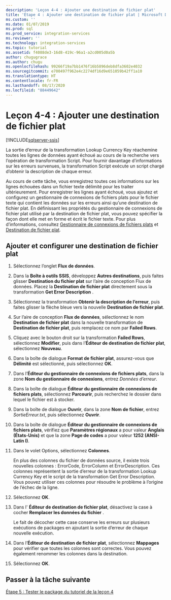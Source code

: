 ```yaml
---
description: 'Leçon 4-4 : Ajouter une destination de fichier plat'
title: 'Étape 4 : Ajouter une destination de fichier plat | Microsoft Docs'
ms.custom: ''
ms.date: 01/07/2019
ms.prod: sql
ms.prod_service: integration-services
ms.reviewer: ''
ms.technology: integration-services
ms.topic: tutorial
ms.assetid: f4088de3-16d8-419c-96a1-a2cd005d0a5b
author: chugugrace
ms.author: chugu
ms.openlocfilehash: 99266f19a7bb1476f16b5896deb8dfa3602e4032
ms.sourcegitcommit: e700497f962e4c2274df16d9e651059b42ff1a10
ms.translationtype: HT
ms.contentlocale: fr-FR
ms.lasthandoff: 08/17/2020
ms.locfileid: "88449642"
---
```

# <a name="lesson-4-4-add-a-flat-file-destination"></a>Leçon 4-4 : Ajouter une destination de fichier plat

[!INCLUDE[sqlserver-ssis](../includes/applies-to-version/sqlserver-ssis.md)]



La sortie d’erreur de la transformation Lookup Currency Key réachemine toutes les lignes de données ayant échoué au cours de la recherche vers l’opération de transformation Script. Pour fournir davantage d’informations sur les erreurs survenues, la transformation Script exécute un script chargé d’obtenir la description de chaque erreur.  
  
Au cours de cette tâche, vous enregistrez toutes ces informations sur les lignes échouées dans un fichier texte délimité pour les traiter ultérieurement. Pour enregistrer les lignes ayant échoué, vous ajoutez et configurez un gestionnaire de connexions de fichiers plats pour le fichier texte qui contient les données sur les erreurs ainsi qu’une destination de fichier plat. En définissant les propriétés du gestionnaire de connexions de fichier plat utilisé par la destination de fichier plat, vous pouvez spécifier la façon dont elle met en forme et écrit le fichier texte. Pour plus d’informations, consultez [Gestionnaire de connexions de fichiers plats](../integration-services/connection-manager/flat-file-connection-manager.md) et [Destination de fichier plat](../integration-services/data-flow/flat-file-destination.md).  
  
## <a name="add-and-configure-a-flat-file-destination"></a>Ajouter et configurer une destination de fichier plat  
  
1.  Sélectionnez l’onglet **Flux de données**.  
  
2.  Dans la **Boîte à outils SSIS**, développez **Autres destinations**, puis faites glisser **Destination du fichier plat** sur l’aire de conception Flux de données. Placez la **Destination de fichier plat** directement sous la transformation **Get Error Description** .  
  
3.  Sélectionnez la transformation **Obtenir la description de l’erreur**, puis faites glisser la flèche bleue vers la nouvelle **Destination de fichier plat**.  
  
4.  Sur l’aire de conception **Flux de données**, sélectionnez le nom **Destination de fichier plat** dans la nouvelle transformation de **Destination de fichier plat**, puis remplacez ce nom par **Failed Rows**.  
  
5.  Cliquez avec le bouton droit sur la transformation **Failed Rows**, sélectionnez **Modifier**, puis dans l’**Éditeur de destination de fichier plat**, sélectionnez **Nouveau**.  
  
6.  Dans la boîte de dialogue **Format de fichier plat**, assurez-vous que **Délimité** est sélectionné, puis sélectionnez **OK**.  
  
7.  Dans l’**Éditeur du gestionnaire de connexions de fichiers plats**, dans la zone **Nom du gestionnaire de connexions**, entrez *Données d’erreur*.  
  
8.  Dans la boîte de dialogue **Éditeur du gestionnaire de connexions de fichiers plats**, sélectionnez **Parcourir**, puis recherchez le dossier dans lequel le fichier est à stocker.  
  
9. Dans la boîte de dialogue **Ouvrir**, dans la zone **Nom de fichier**, entrez *SortieErreur.txt*, puis sélectionnez **Ouvrir**.  
  
10. Dans la boîte de dialogue **Éditeur du gestionnaire de connexions de fichiers plats**, vérifiez que **Paramètres régionaux** a pour valeur **Anglais (États-Unis)** et que la zone **Page de codes** a pour valeur **1252 (ANSI-Latin I)**.  
  
11. Dans le volet Options, sélectionnez **Colonnes**.  
  
    En plus des colonnes du fichier de données source, il existe trois nouvelles colonnes : ErrorCode, ErrorColumn et ErrorDescription. Ces colonnes représentent la sortie d’erreur de la transformation Lookup Currency Key et le script de la transformation Get Error Description. Vous pouvez utiliser ces colonnes pour résoudre le problème à l’origine de l’échec de la ligne.  
  
12. Sélectionnez **OK**.  
  
13. Dans l' **Éditeur de destination de fichier plat**, désactivez la case à cocher **Remplacer les données du fichier** .  
  
    Le fait de décocher cette case conserve les erreurs sur plusieurs exécutions de packages en ajoutant la sortie d’erreur de chaque nouvelle exécution.
  
14. Dans l’**Éditeur de destination de fichier plat**, sélectionnez **Mappages** pour vérifier que toutes les colonnes sont correctes. Vous pouvez également renommer les colonnes dans la destination.  
  
15. Sélectionnez **OK**.  
  
## <a name="go-to-next-task"></a>Passer à la tâche suivante
[Étape 5 : Tester le package du tutoriel de la leçon 4](../integration-services/lesson-4-5-testing-the-lesson-4-tutorial-package.md)  
  
  
  
